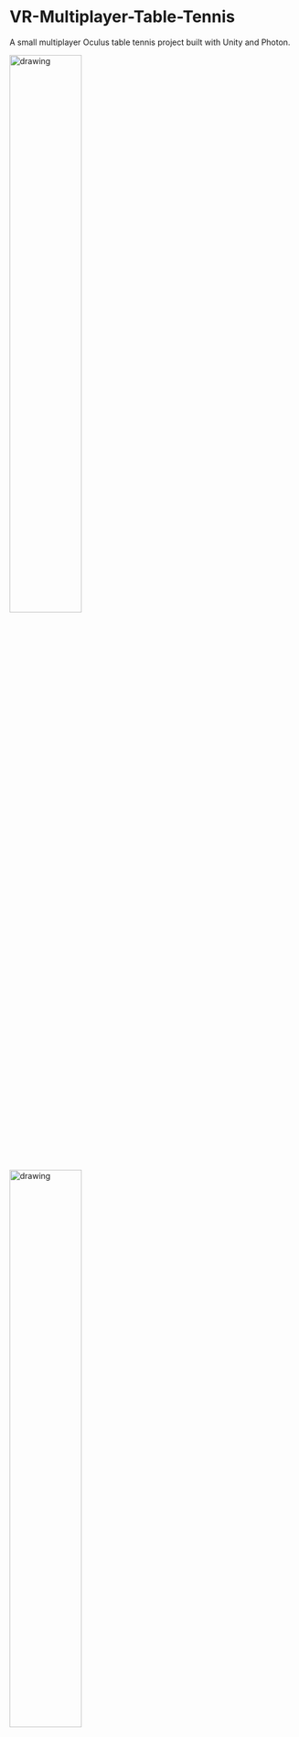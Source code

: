 # VR-Multiplayer-Table-Tennis
A small multiplayer Oculus table tennis project built with Unity and Photon.

<img src="https://contentfish-frontend.s3.eu-west-2.amazonaws.com/assets/VR_TT_1.png" alt="drawing" width="50%"/>

<img src="https://contentfish-frontend.s3.eu-west-2.amazonaws.com/assets/VR_TT_1.png" alt="drawing" width="50%"/>

![alt text](https://contentfish-frontend.s3.eu-west-2.amazonaws.com/assets/VR_TT_1.png)

![alt text](https://contentfish-frontend.s3.eu-west-2.amazonaws.com/assets/VR_TT_2.png)

![alt text](https://contentfish-frontend.s3.eu-west-2.amazonaws.com/assets/VR_TT_3.png)

![alt text](https://contentfish-frontend.s3.eu-west-2.amazonaws.com/assets/VR_TT_4.png)
